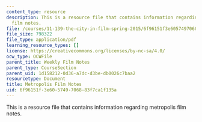 ```yaml
---
content_type: resource
description: This is a resource file that contains information regarding metropolis
  film notes.
file: /courses/11-139-the-city-in-film-spring-2015/6f96151f3e605749706883f7ca1f135a_MIT11_139S15_Metropolis2.pdf
file_size: 798322
file_type: application/pdf
learning_resource_types: []
license: https://creativecommons.org/licenses/by-nc-sa/4.0/
ocw_type: OCWFile
parent_title: Weekly Film Notes
parent_type: CourseSection
parent_uid: 1d158212-0d36-a7dc-d3be-db0026c7baa2
resourcetype: Document
title: Metropolis Film Notes
uid: 6f96151f-3e60-5749-7068-83f7ca1f135a
---
```

This is a resource file that contains information regarding metropolis film notes.